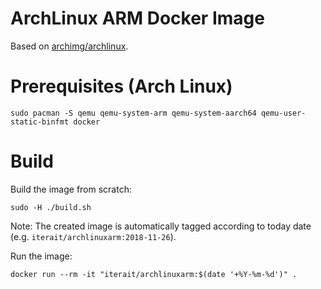 ArchLinux ARM Docker Image
==========================

Based on [archimg/archlinux](https://github.com/archimg/archlinux).

Prerequisites (Arch Linux)
===
```
sudo pacman -S qemu qemu-system-arm qemu-system-aarch64 qemu-user-static-binfmt docker
```

Build
=====

Build the image from scratch:
```
sudo -H ./build.sh
```

Note: The created image is automatically tagged according to today date (e.g. `iterait/archlinuxarm:2018-11-26`).

Run the image:
```
docker run --rm -it "iterait/archlinuxarm:$(date '+%Y-%m-%d')" .
```
